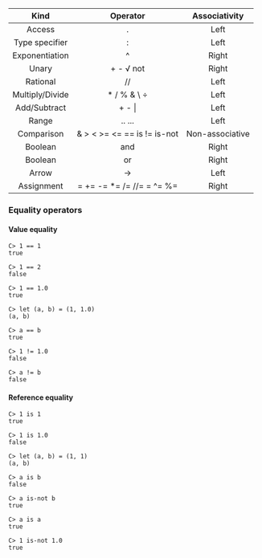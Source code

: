 
| Kind            | Operator                    | Associativity   |
| :-------------: | :-------------------------: | :-------------: |
| Access          | .                           | Left            |
| Type specifier  | :                           | Left            |
| Exponentiation  | ^                           | Right           |
| Unary           | + - √ not                   | Right           |
| Rational        | //                          | Left            |
| Multiply/Divide | * / \% \& \ ÷               | Left            |
| Add/Subtract    | + - \|                      | Left            |
| Range           | .. ...                      | Left            |
| Comparison 	  | & > < >= <= == is != is-not | Non-associative |
| Boolean         | and                         | Right           |
| Boolean         | or                          | Right           |
| Arrow           | ->                          | Left            |
| Assignment      | = += -= *= /= //= \= ^= %=  | Right           |

### Equality operators

#### Value equality

```
C> 1 == 1
true

C> 1 == 2
false

C> 1 == 1.0
true

C> let (a, b) = (1, 1.0)
(a, b)

C> a == b
true

C> 1 != 1.0
false

C> a != b
false
```

#### Reference equality

```
C> 1 is 1
true

C> 1 is 1.0
false

C> let (a, b) = (1, 1)
(a, b)

C> a is b
false

C> a is-not b
true

C> a is a
true

C> 1 is-not 1.0
true
```
